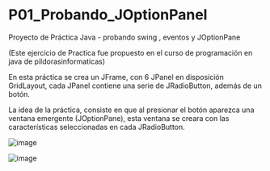 # P01_Probando_JOptionPanel
Proyecto de Práctica Java - probando swing , eventos y JOptionPane

(Este ejercicio de Practica fue propuesto en el curso de programación en java de pildorasinformaticas)

En esta práctica se crea un JFrame, con 6 JPanel en disposición GridLayout, cada JPanel contiene una serie de JRadioButton, además de un botón. 

La idea de la práctica, consiste en que al presionar el botón aparezca una ventana emergente (JOptionPane), esta ventana se creara con las características seleccionadas en cada JRadioButton.

![image](https://github.com/LSalazarLuis/P01_Probando_JOptionPanel/assets/130400549/3ceb5a5b-8325-439d-a303-1c26a20e4692)

![image](https://github.com/LSalazarLuis/P01_Probando_JOptionPanel/assets/130400549/24c70eff-c861-40c5-933e-78c6905dcc52)

